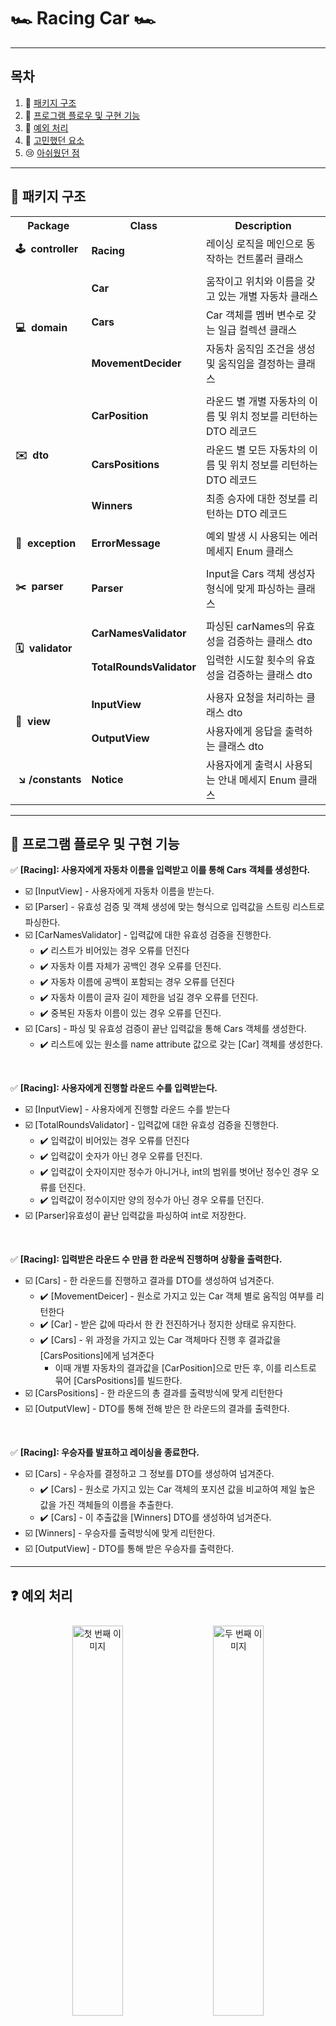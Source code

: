 #  🏎 Racing Car 🏎 

---
## 목차

1. 📔 [패키지 구조](#-패키지-구조)
2. 🚩 [프로그램 플로우 및 구현 기능](#-프로그램-플로우-및-구현-기능)
3. 🧰 [예외 처리](#-예외-처리)
4. 📝 [고민했던 요소](#-고민했던-요소---파일-분배-및-구조)
5. 😢 [아쉬웠던 점](#아쉬웠던-점)

---

## 📔 패키지 구조

<div align="center">
<table>
<tr>
<th align="center">Package</th>
<th align="center">Class</th>
<th align="center">Description</th>
</tr>

<tr>
<td><b>🕹&nbsp;&nbsp;controller</b></td>
<td><b>Racing</b></td>
<td> 레이싱 로직을 메인으로 동작하는 컨트롤러 클래스 </td>
</tr>

<tr><td colspan="3"></td></tr>

<tr>
<td rowspan="3"><b>💻  domain</b></td>
<td><b>Car</b></td>
<td>움작이고 위치와 이름을 갖고 있는 개별 자동차 클래스</td>
</tr>

<tr>
<td><b>Cars</b></td>
<td> Car 객체를 멤버 변수로 갖는 일급 컬렉션 클래스 </td>
</tr>

<tr>
<td><b>MovementDecider</b></td>
<td> 자동차 움직임 조건을 생성 및 움직임을 결정하는 클래스 </td>
</tr>

<tr><td colspan="3"></td></tr>

<tr>
<td rowspan="3"><b>✉️&nbsp;&nbsp;dto</b></td>
<td><b> CarPosition</b></td>
<td> 라운드 별 개별 자동차의 이름 및 위치 정보를 리턴하는 DTO 레코드</td>
</tr>

<tr>
<td><b> CarsPositions</b></td>
<td> 라운드 별 모든 자동차의 이름 및 위치 정보를 리턴하는 DTO 레코드 </td>
</tr>


<tr>
<td><b> Winners </b></td>
<td> 최종 승자에 대한 정보를 리턴하는 DTO 레코드</td>
</tr>

<tr><td colspan="3"></td></tr>

<tr>
<td rowspan="1"><b>🚫&nbsp;&nbsp;exception</b></td>
<td><b> ErrorMessage </b></td>
<td> 예외 발생 시 사용되는 에러 메세지 Enum 클래스</td>
</tr>

<tr><td colspan="3"></td></tr>

<tr>
<td rowspan="1"><b>✂️&nbsp;&nbsp;parser</b></td>
<td><b> Parser </b></td>
<td> Input을 Cars 객체 생성자 형식에 맞게 파싱하는 클래스</td>
</tr>

<tr><td colspan="3"></td></tr>

<tr>
<td rowspan="2"><b>🗓️&nbsp;&nbsp;validator</b></td>
<td><b> CarNamesValidator </b></td>
<td> 파싱된 carNames의 유효성을 검증하는 클래스  dto</td>
</tr>

<tr>
<td><b> TotalRoundsValidator </b></td>
<td> 입력한 시도할 횟수의 유효성을 검증하는 클래스 dto</td>
</tr>

<tr><td colspan="3"></td></tr>

<tr>
<td rowspan="2"><b>💬&nbsp;&nbsp;view</b></td>
<td><b> InputView </b></td>
<td> 사용자 요청을 처리하는 클래스 dto</td>
</tr>

<tr>
<td><b> OutputView </b></td>
<td> 사용자에게 응답을 출력하는 클래스 dto</td>
</tr>

<tr>
<td><b> ↘️ /constants</b></td>
<td><b>Notice</b></td>
<td> 사용자에게 출력시 사용되는 안내 메세지 Enum 클래스</td>
</tr>




</table>
</div>

---


## 🧰 프로그램 플로우 및 구현 기능


✅ **[Racing]: 사용자에게 자동차 이름을 입력받고 이를 통해 Cars 객체를 생성한다.**

- ☑️ [InputView] - 사용자에게 자동차 이름을 받는다.
- ☑️ [Parser] - 유효성 검증 및 객체 생성에 맞는 형식으로 입력값을 스트링 리스트로 파싱한다.
- ☑️ [CarNamesValidator] - 입력값에 대한 유효성 검증을 진행한다.
  - ✔️ 리스트가 비어있는 경우 오류를 던진다
  - ✔️ 자동차 이름 자체가 공백인 경우 오류를 던진다.
  - ✔️ 자동차 이름에 공백이 포함되는 경우 오류를 던진다
  - ✔️ 자동차 이름이 글자 길이 제한을 넘길 경우 오류를 던진다.
  - ✔️ 중복된 자동차 이름이 있는 경우 오류를 던진다.
- ☑️ [Cars] - 파싱 및 유효성 검증이 끝난 입력값을 통해 Cars 객체를 생성한다.
  - ✔️ 리스트에 있는 원소를 name attribute 값으로 갖는 [Car] 객체를 생성한다.

<br>

✅ **[Racing]: 사용자에게 진행할 라운드 수를 입력받는다.**
- ☑️ [InputView] - 사용자에게 진행할 라운드 수를 받는다
- ☑️ [TotalRoundsValidator] - 입력값에 대한 유효성 검증을 진행한다.
  - ✔️ 입력값이 비어있는 경우 오류를 던진다
  - ✔️ 입력값이 숫자가 아닌 경우 오류를 던진다.
  - ✔️ 입력값이 숫자이지만 정수가 아니거나, int의 범위를 벗어난 정수인 경우 오류를 던진다.
  - ✔️ 입력값이 정수이지만 양의 정수가 아닌 경우 오류를 던진다.
- ☑️ [Parser]유효성이 끝난 입력값을 파싱하여 int로 저장한다.

<br>

✅ **[Racing]: 입력받은 라운드 수 만큼 한 라운씩 진행하며 상황을 출력한다.**
- ☑️ [Cars] - 한 라운드를 진행하고 결과를 DTO를 생성하여 넘겨준다.
  - ✔️ [MovementDeicer] - 원소로 가지고 있는 Car 객체 별로 움직임 여부를 리턴한다
  - ✔️ [Car] - 받은 값에 따라서 한 칸 전진하거나 정지한 상태로 유지한다.
  - ✔️ [Cars] - 위 과정을 가지고 있는 Car 객체마다 진행 후 결과값을 [CarsPositions]에게 넘겨준다
    - 이때 개별 자동차의 결과값을 [CarPosition]으로 만든 후, 이를 리스트로 묶어 [CarsPositions]를 빌드한다.
- ☑️ [CarsPositions] - 한 라운드의 총 결과를 출력방식에 맞게 리턴한다
- ☑️ [OutputVIew] - DTO를 통해 전해 받은 한 라운드의 결과를 출력한다.

<br>

✅ **[Racing]: 우승자를 발표하고 레이싱을 종료한다.**
- ☑️ [Cars] - 우승자를 결정하고 그 정보를 DTO를 생성하여 넘겨준다.
  - ✔️ [Cars] - 원소로 가지고 있는 Car 객체의 포지션 값을 비교하여 제일 높은 값을 가진 객체들의 이름을 추출한다.
  - ✔️ [Cars] - 이 추출값을 [Winners] DTO를 생성하여 넘겨준다.
- ☑️ [Winners] - 우승자를 출력방식에 맞게 리턴한다.
- ☑️ [OutputView] - DTO를 통해 받은 우승자를 출력한다.




---

## ❓ 예외 처리

<p align="center">
  <img src="https://github.com/user-attachments/assets/6c7c2c0e-5a7a-47f5-82f8-96f2879f1d0a" alt="첫 번째 이미지" width="40%" style="margin: 10px;" />
  <img src="https://github.com/user-attachments/assets/df3d799e-d454-4ddf-aa43-c03dc93abbae" alt="두 번째 이미지" width="40%" style="margin: 10px;" />  
</p>


---


## 📝 고민했던 요소 - 파일 분배 및 구조

[1주차 코드 리뷰](https://github.com/woowacourse-precourse/java-calculator-7/pull/1113)를 보고 개선해야되는 점을 먼저 생각하고 코드를 짜기 시작했습니다.

핵심은 전체적인 구조에 있었던 것 같습니다.
MVC 패턴에 대해 이번에 좀 더 깊게 공부한 결과, 패키지 구조가 굉장히 다양함을 알 수 있었고, 
이중에서 어느 구조를 사용할 지 제 나름의 기준을 가지고 접근하였습니다.

<br>

### 💭 DTO 도입
1주차 미션에서 제가 짠 코드를 보니, ```domain``` 내에서 이미 일차적으로 ```controller``` 역할을 하는 클래스가 존재하였고, 
뷰와 모델의 분리 또한 제대로 이루어지지 등 미숙한 점이 많았었습니다.
그렇기에 이번에는 DTO를 도입하여 뷰와 모델의 의존성을 약화시키려고 노력하였습니다.

<br>

### 💭 parser 패키지 생성 or domain 내에 Parser 위치 (+ validator)
주로 파싱이 어디서 이루어지는 지에 집중하였습니다. 

도메인 내의 로직 처리 중 파싱이 일어나는 것이라면 ```domain``` 내에 ```Parser```가 있는 것이 타당합니다.
하지만 지금 파싱이 주로 이루어지는 메커니즘이

1. 컨트롤러에서 뷰에게 인풋 요청
2. 뷰에서 인풋 리턴
3. 이 인풋에 대한 파싱 (파싱 전, 또는 후에 인풋 유효성 )

이므로 ```parser``` 패키지를 별도로 만들었습다. ```validator``` 또한 동일한 이유로 별도 패키지를 생성하였습니다. 

<br>

### 💭 상수 관리
```view```에서 사용되는 상수, ```validator```에서 사용되는 상수 등이 있는데, 이들을 ```constant``` 패키지를 만들어 한 곳에 관리할까 고민하였습니다.

-> 상수별로 사용되는 위치가 확실하게 구분되었기에, 상수는 각각의 사용처가 있는 패키지에 위치시키기로 하였습니다.

<br>

### 💭 그 외 디테일1 - static에 관하여
이번에 처음으로 테스트코드를 다양하게 짜보았는데, static을 남발하다 보니 단위 테스트를 하는데 어려움이 생겼습니다.
특히 ```MovementDecider```를 테스트하는데 많은 어려움이 있었습니다. 그래서 테스트의 용이성을 위하여 일부분 static 키워드를 제거하였습니다.

### 💭 그 외 디테일1 - vector에 관하여 & list 도입
자바를 제대로 배우기 전에 C++를 취미삼아 공부했다보니, 1주차에선 동적 크기를 가진 배열을 생각할 때 아무생각없이 vector를 사용했습니다.
이는 기본적으로 불필효한 오버헤드를 발생할 수 있어 사용을 지양해야 합니다. 그렇기에 이번에는 List 인터페이스를 이용하여 유연성 높은 코드를 작성하려 하였습니다.


--- 

## 😢아쉬웠던 점


### ⚠️ static 사용 기준의 모호함
기존에 static을 달았다가 테스트 코드의 작성 과정 중 불편함을 느껴서 제거하고, "뭔가 여기는 달면 안될 것 같아" 등 static 키워드를 어디다가 붙이고 
어디는 붙이지 않는 지에 대한 기준이 모호해서 아쉬웠습다. 좀 더 공부해서 기준을 명확히 삼아야겠습니다.

<br>

### ⚠️ AssertJ와 JUnit 미숙함
이번 코드를 작성하면서 거의 처음 다루다 보니 모르는 점이 많아 우여곡절이 있었습니다.
정보를 검색해 볼 때 예시에서는 쉽게 작성하던 테스트 코드를 작성하지 못한 경우가 있었습니다.
이들에 대해서 미숙하다보니 ```camp.next.edu.missionutils```에서 제공하는 api도 제대로 활용하지 못해서 아쉬운 점이 있습니다.

